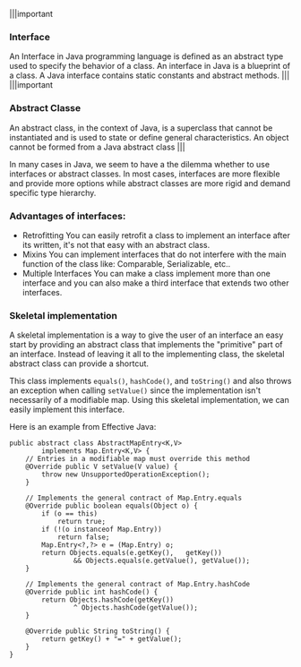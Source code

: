 |||important
### Interface
An Interface in Java programming language is defined as an abstract type used to specify the behavior of a class. An interface in Java is a blueprint of a class. A Java interface contains static constants and abstract methods.
|||
|||important
### Abstract Classe
An abstract class, in the context of Java, is a superclass that cannot be instantiated and is used to state or define general characteristics. An object cannot be formed from a Java abstract class
|||

In many cases in Java, we seem to have a the dilemma whether to use interfaces or abstract classes.
In most cases, interfaces are more flexible and provide more options while abstract classes are more rigid and demand specific type hierarchy.
### Advantages of interfaces:
- Retrofitting
You can easily retrofit a class to implement an interface after its written, it's not that easy with an abstract class.
- Mixins
You can implement interfaces that do not interfere with the main function of the class like: Comparable, Serializable, etc..
- Multiple Interfaces
You can make a class implement more than one interface and you can also make a third interface that extends two other interfaces.

### Skeletal implementation
A skeletal implementation is a way to give the user of an interface an easy start by providing an abstract class that implements the "primitive" part of an interface.
Instead of leaving it all to the implementing class, the skeletal abstract class can provide a shortcut.

This class implements `equals()`, `hashCode()`, and `toString()` and also throws an exception when calling `setValue()` since the implementation isn't necessarily of a modifiable map.
Using this skeletal implementation, we can easily implement this interface.

Here is an example from Effective Java:
```
public abstract class AbstractMapEntry<K,V>
        implements Map.Entry<K,V> {
    // Entries in a modifiable map must override this method
    @Override public V setValue(V value) {
        throw new UnsupportedOperationException();
    }

    // Implements the general contract of Map.Entry.equals
    @Override public boolean equals(Object o) {
        if (o == this)
            return true;
        if (!(o instanceof Map.Entry))
            return false;
        Map.Entry<?,?> e = (Map.Entry) o;
        return Objects.equals(e.getKey(),   getKey())
                && Objects.equals(e.getValue(), getValue());
    }

    // Implements the general contract of Map.Entry.hashCode
    @Override public int hashCode() {
        return Objects.hashCode(getKey())
                ^ Objects.hashCode(getValue());
    }

    @Override public String toString() {
        return getKey() + "=" + getValue();
    }
}
```

